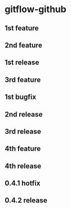 # gitflow-github

## 1st feature

## 2nd feature

## 1st release

## 3rd feature

## 1st bugfix

## 2nd release

## 3rd release

## 4th feature

## 4th release

## 0.4.1 hotfix

## 0.4.2 release
